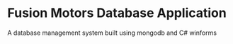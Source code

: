 # Fusion Motors Database Application
 A database management system built using mongodb and C# winforms
